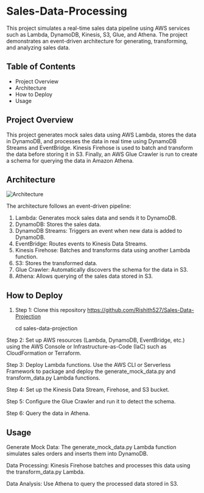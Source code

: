 # Sales-Data-Processing


This project simulates a real-time sales data pipeline using AWS services such as Lambda, DynamoDB, Kinesis, S3, Glue, and Athena. The project demonstrates an event-driven architecture for generating, transforming, and analyzing sales data.

## Table of Contents

- Project Overview
- Architecture
- How to Deploy
- Usage


## Project Overview

This project generates mock sales data using AWS Lambda, stores the data in DynamoDB, and processes the data in real time using DynamoDB Streams and EventBridge. Kinesis Firehose is used to batch and transform the data before storing it in S3. Finally, an AWS Glue Crawler is run to create a schema for querying the data in Amazon Athena.

## Architecture

![Architecture](https://github.com/user-attachments/assets/9e76a48d-e0db-4945-ac1d-09ee7b348ca3)

The architecture follows an event-driven pipeline:
1. Lambda: Generates mock sales data and sends it to DynamoDB.
2. DynamoDB: Stores the sales data.
3. DynamoDB Streams: Triggers an event when new data is added to DynamoDB.
4. EventBridge: Routes events to Kinesis Data Streams.
5. Kinesis Firehose: Batches and transforms data using another Lambda function.
6. S3: Stores the transformed data.
7. Glue Crawler: Automatically discovers the schema for the data in S3.
8. Athena: Allows querying of the sales data stored in S3.

## How to Deploy

1. Step 1: Clone this repository https://github.com/Rishith527/Sales-Data-Projection
   
   cd sales-data-projection

Step 2: Set up AWS resources (Lambda, DynamoDB, EventBridge, etc.) using the AWS Console or Infrastructure-as-Code (IaC) such as CloudFormation or Terraform.

Step 3: Deploy Lambda functions. Use the AWS CLI or Serverless Framework to package and deploy the generate_mock_data.py and transform_data.py Lambda functions.

Step 4: Set up the Kinesis Data Stream, Firehose, and S3 bucket.

Step 5: Configure the Glue Crawler and run it to detect the schema.

Step 6: Query the data in Athena.

## Usage

Generate Mock Data: The generate_mock_data.py Lambda function simulates sales orders and inserts them into DynamoDB.

Data Processing: Kinesis Firehose batches and processes this data using the transform_data.py Lambda.

Data Analysis: Use Athena to query the processed data stored in S3.



